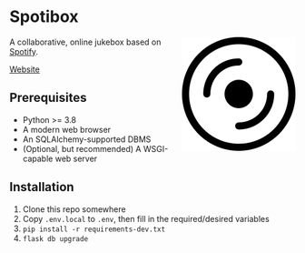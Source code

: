# Spotibox

<img src="static/images/logo.png" align="right">

A collaborative, online jukebox based on [Spotify](https://open.spotify.com).

[Website](https://spotibox.epoc.fr/)

## Prerequisites

  - Python >= 3.8
  - A modern web browser
  - An SQLAlchemy-supported DBMS
  - (Optional, but recommended) A WSGI-capable web server

## Installation

  1. Clone this repo somewhere
  2. Copy `.env.local` to `.env`, then fill in the required/desired variables
  3. `pip install -r requirements-dev.txt`
  4. `flask db upgrade`
